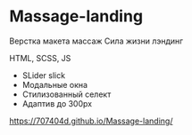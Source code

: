 # Massage-landing
Верстка макета массаж Сила жизни лэндинг

HTML, SCSS, JS

- SLider slick
- Модальные окна
- Стилизованный селект
- Адаптив до 300px

https://707404d.github.io/Massage-landing/
